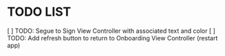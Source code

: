 #  TODO LIST

[ ] TODO: Segue to Sign View Controller with associated text and color 
[ ] TODO: Add refresh button to return to Onboarding View Controller (restart app)


